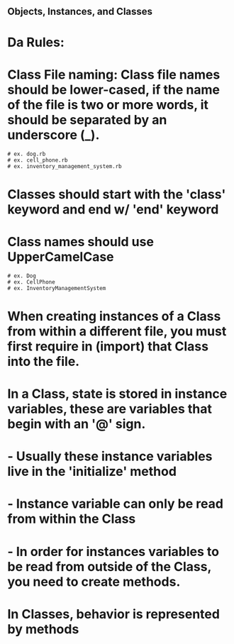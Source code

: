 ## Objects, Instances, and Classes

# Da Rules:

# Class File naming: Class file names should be lower-cased, if the name of the file is two or more words, it should be separated by an underscore (_).
    # ex. dog.rb 
    # ex. cell_phone.rb
    # ex. inventory_management_system.rb

# Classes should start with the 'class' keyword and end w/ 'end' keyword

# Class names should use UpperCamelCase
    # ex. Dog
    # ex. CellPhone
    # ex. InventoryManagementSystem 

# When creating instances of a Class from within a different file, you must first require in (import) that Class into the file.

# In a Class, state is stored in instance variables, these are variables that begin with an '@' sign.
# - Usually these instance variables live in the 'initialize' method
# - Instance variable can only be read from within the Class
# - In order for instances variables to be read from outside of the Class, you need to create methods.

# In Classes, behavior is represented by methods
